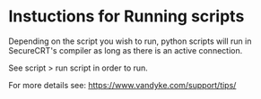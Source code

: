 # Instuctions for Running scripts 

Depending on the script you wish to run, python scripts will run in SecureCRT's compiler as long as there is an active connection.

See script > run script in order to run.


For more details see: https://www.vandyke.com/support/tips/
